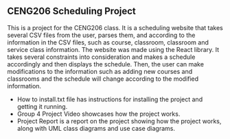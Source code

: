 ## CENG206 Scheduling Project

This is a project for the CENG206 class. It is a scheduling website that takes several CSV files from the user, parses them, and according to the information in the CSV files, such as course, classroom, classroom and service class information. The website was made using the React library.
It takes several constraints into consideration and makes a schedule accordingly and then displays the schedule. Then, the user can make modifications to the information such as adding new courses and classrooms and the schedule will change
according to the modified information.
- How to install.txt file has instructions for installing the project and getting it running.
- Group 4 Project Video showcases how the project works.
- Project Report is a report on the project showing how the project works, along with UML class diagrams and use case diagrams.

